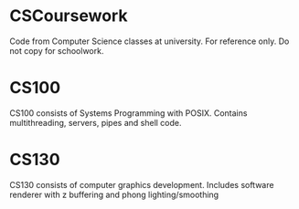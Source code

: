 CSCoursework
============

Code from Computer Science classes at university. For reference only. Do not copy for schoolwork.


CS100
============
CS100 consists of Systems Programming with POSIX. Contains multithreading, servers, pipes and shell code.


CS130
============
CS130 consists of computer graphics development. Includes software renderer with z buffering and phong lighting/smoothing
